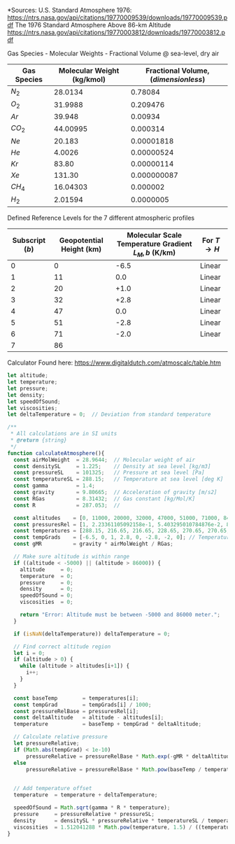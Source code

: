 
*Sources: 
U.S. Standard Atmosphere 1976: https://ntrs.nasa.gov/api/citations/19770009539/downloads/19770009539.pdf
The 1976 Standard Atmosphere Above 86-km Altitude https://ntrs.nasa.gov/api/citations/19770003812/downloads/19770003812.pdf

Gas Species - Molecular Weights - Fractional Volume @ sea-level, dry air

| Gas Species | Molecular Weight (kg/kmol) | Fractional Volume, (*dimensionless*) |
| ----------- | -------------------------- | ------------------------------------ |
| $N_2$       | 28.0134                    | 0.78084                              |
| $O_2$       | 31.9988                    | 0.209476                             |
| $Ar$        | 39.948                     | 0.00934                              |
| $CO_2$      | 44.00995                   | 0.000314                             |
| $Ne$        | 20.183                     | 0.00001818                           |
| $He$        | 4.0026                     | 0.00000524                           |
| $Kr$        | 83.80                      | 0.00000114                           |
| $Xe$        | 131.30                     | 0.000000087                          |
| $CH_4$      | 16.04303                   | 0.000002                             |
| $H_2$       | 2.01594                    | 0.0000005                            |


Defined Reference Levels for the 7 different atmospheric profiles

| Subscript ($b$) | Geopotential Height (km) | Molecular Scale Temperature Gradient $L_M,b$ (K/km) | For $T\to H$ |
| --------------- | ------------------------ | --------------------------------------------------- | ------------ |
| 0               | 0                        | -6.5                                                | Linear       |
| 1               | 11                       | 0.0                                                 | Linear       |
| 2               | 20                       | +1.0                                                | Linear       |
| 3               | 32                       | +2.8                                                | Linear       |
| 4               | 47                       | 0.0                                                 | Linear       |
| 5               | 51                       | -2.8                                                | Linear       |
| 6               | 71                       | -2.0                                                | Linear       |
| 7               | 86                       |                                                     |              |

Calculator Found here:
https://www.digitaldutch.com/atmoscalc/table.htm



```js
let altitude;
let temperature;
let pressure;
let density;
let speedOfSound;
let viscosities;
let deltaTemperature = 0;  // Deviation from standard temperature

/**
 * All calculations are in SI units
 * @return {string}
 */
function calculateAtmosphere(){
  const airMolWeight  = 28.9644;  // Molecular weight of air
  const densitySL     = 1.225;    // Density at sea level [kg/m3]
  const pressureSL    = 101325;   // Pressure at sea level [Pa]
  const temperatureSL = 288.15;   // Temperature at sea level [deg K]
  const gamma         = 1.4;
  const gravity       = 9.80665;  // Acceleration of gravity [m/s2]
  const RGas          = 8.31432;  // Gas constant [kg/Mol/K]
  const R             = 287.053;  //

  const altitudes    = [0, 11000, 20000, 32000, 47000, 51000, 71000, 84852];
  const pressuresRel = [1, 2.23361105092158e-1, 5.403295010784876e-2, 8.566678359291667e-3, 1.0945601337771144e-3, 6.606353132858367e-4, 3.904683373343926e-5, 3.6850095235747942e-6];
  const temperatures = [288.15, 216.65, 216.65, 228.65, 270.65, 270.65, 214.65, 186.946];
  const tempGrads    = [-6.5, 0, 1, 2.8, 0, -2.8, -2, 0]; // Temperature gradient [deg K/m]
  const gMR          = gravity * airMolWeight / RGas;

  // Make sure altitude is within range
  if ((altitude < -5000) || (altitude > 86000)) {
    altitude     = 0;
    temperature  = 0;
    pressure     = 0;
    density      = 0;
    speedOfSound = 0;
    viscosities  = 0;

    return "Error: Altitude must be between -5000 and 86000 meter.";
  }

  if (isNaN(deltaTemperature)) deltaTemperature = 0;

  // Find correct altitude region
  let i = 0;
  if (altitude > 0) {
    while (altitude > altitudes[i+1]) {
      i++;
    }
  }

  const baseTemp        = temperatures[i];
  const tempGrad        = tempGrads[i] / 1000;
  const pressureRelBase = pressuresRel[i];
  const deltaAltitude   = altitude - altitudes[i];
  temperature           = baseTemp + tempGrad * deltaAltitude;

  // Calculate relative pressure
  let pressureRelative;
  if (Math.abs(tempGrad) < 1e-10) 
	  pressureRelative = pressureRelBase * Math.exp(-gMR * deltaAltitude/1000 / baseTemp);
  else                            
	  pressureRelative = pressureRelBase * Math.pow(baseTemp / temperature, gMR/tempGrad/1000);

  
  // Add temperature offset
  temperature  = temperature + deltaTemperature;

  speedOfSound = Math.sqrt(gamma * R * temperature);
  pressure     = pressureRelative * pressureSL;
  density      = densitySL * pressureRelative * temperatureSL / temperature ;
  viscosities  = 1.512041288 * Math.pow(temperature, 1.5) / ((temperature) + 120) / 1000000.0;
}
```